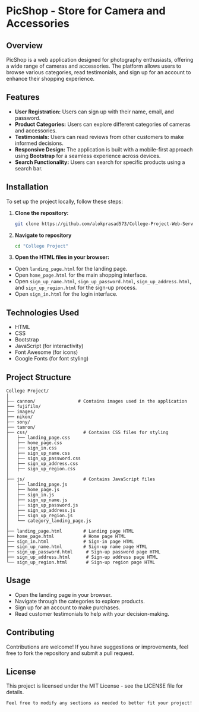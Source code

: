 # PicShop - Store for Camera and Accessories

## Overview
PicShop is a web application designed for photography enthusiasts, offering a wide range of cameras and accessories. The platform allows users to browse various categories, read testimonials, and sign up for an account to enhance their shopping experience.

## Features
- **User  Registration:** Users can sign up with their name, email, and password.
- **Product Categories:** Users can explore different categories of cameras and accessories.
- **Testimonials:** Users can read reviews from other customers to make informed decisions.
- **Responsive Design:** The application is built with a mobile-first approach using **Bootstrap** for a seamless experience across devices.
- **Search Functionality:** Users can search for specific products using a search bar.

## Installation
To set up the project locally, follow these steps:

1. **Clone the repository:**
   ```bash
   git clone https://github.com/alokprasad573/College-Project-Web-Server.git

2. **Navigate to repository**
    ```bash
    cd "College Project"

3. **Open the HTML files in your browser:**

- Open `landing_page.html` for the landing page.
- Open `home_page.html` for the main shopping interface.
- Open `sign_up_name.html`, `sign_up_password.html`, `sign_up_address.html`, and `sign_up_region.html` for the sign-up process.
- Open `sign_in.html` for the login interface.

## Technologies Used
- HTML
- CSS
- Bootstrap
- JavaScript (for interactivity)
- Font Awesome (for icons)
- Google Fonts (for font styling)


## Project Structure

```
College Project/
│
├── cannon/                # Contains images used in the application
├── fujifilm/
├── images/
├── nikon/
├── sony/
├── tamron/                  
├── css/                     # Contains CSS files for styling
│   ├── landing_page.css
│   ├── home_page.css
│   ├── sign_in.css
│   ├── sign_up_name.css
│   ├── sign_up_password.css
│   ├── sign_up_address.css
│   ├── sign_up_region.css
│
├── js/                      # Contains JavaScript files
│   ├── landing_page.js
│   ├── home_page.js
│   ├── sign_in.js
│   ├── sign_up_name.js
│   ├── sign_up_password.js
│   ├── sign_up_address.js
│   ├── sign_up_region.js
│   └── category_landing_page.js
│
├── landing_page.html        # Landing page HTML
├── home_page.html           # Home page HTML
├── sign_in.html             # Sign-in page HTML
├── sign_up_name.html        # Sign-up name page HTML
├── sign_up_password.html     # Sign-up password page HTML
├── sign_up_address.html      # Sign-up address page HTML
└── sign_up_region.html       # Sign-up region page HTML

```

## Usage

- Open the landing page in your browser.
- Navigate through the categories to explore products.
- Sign up for an account to make purchases.
- Read customer testimonials to help with your decision-making.

## Contributing
Contributions are welcome! If you have suggestions or improvements, feel free to fork the repository and submit a pull request. 

## License
This project is licensed under the MIT License - see the LICENSE file for details.

```
Feel free to modify any sections as needed to better fit your project!
```
